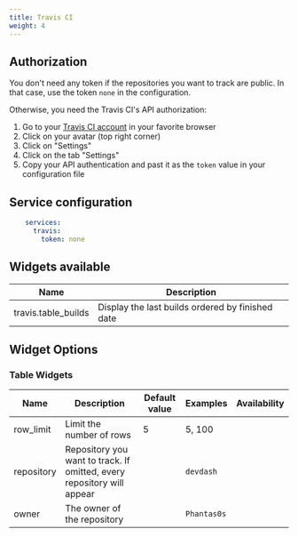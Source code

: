 ```yaml
---
title: Travis CI
weight: 4 
---
```


## Authorization

You don't need any token if the repositories you want to track are public. In that case, use the token `none` in the configuration.

Otherwise, you need the Travis CI's API authorization:

1. Go to your [Travis CI account](https://travis-ci.org/) in your favorite browser
2. Click on your avatar (top right corner)
3. Click on "Settings"
4. Click on the tab "Settings" 
5. Copy your API authentication and past it as the `token` value in your configuration file

## Service configuration

```yml
    services:
      travis:
        token: none
```

## Widgets available

| Name                     | Description                                      |
|--------------------------|--------------------------------------------------|
| travis.table_builds      | Display the last builds ordered by finished date |

## Widget Options

### Table Widgets

| Name       | Description                                                            | Default value | Examples    | Availability |
|------------|------------------------------------------------------------------------|---------------|-------------|--------------|
| row_limit  | Limit the number of rows                                               | 5             | 5, 100      |              |
| repository | Repository you want to track. If omitted, every repository will appear |               | `devdash`   |              |
| owner      | The owner of the repository                                            |               | `Phantas0s` |              |

